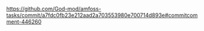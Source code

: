  https://github.com/God-mod/amfoss-tasks/commit/a7fdc0fb23e212aad2a703553980e700714d893e#commitcomment-446260  
